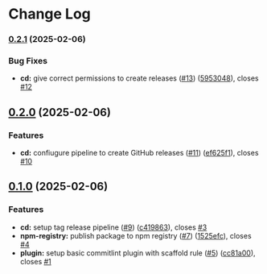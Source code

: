 # Change Log

### [0.2.1](https://github.com/Ragav-KS/commitlint-plugin-imperative/compare/v0.2.0...v0.2.1) (2025-02-06)

### Bug Fixes

- **cd:** give correct permissions to create releases ([#13](https://github.com/Ragav-KS/commitlint-plugin-imperative/issues/13)) ([5953048](https://github.com/Ragav-KS/commitlint-plugin-imperative/commit/595304868e5cff2ad2f8859dd1a2b18cb9c14782)), closes [#12](https://github.com/Ragav-KS/commitlint-plugin-imperative/issues/12)

## [0.2.0](https://github.com/Ragav-KS/commitlint-plugin-imperative/compare/v0.1.0...v0.2.0) (2025-02-06)

### Features

- **cd:** confiugure pipeline to create GitHub releases ([#11](https://github.com/Ragav-KS/commitlint-plugin-imperative/issues/11)) ([ef625f1](https://github.com/Ragav-KS/commitlint-plugin-imperative/commit/ef625f11092d1f6a7fe074f4304a0287ae4b3372)), closes [#10](https://github.com/Ragav-KS/commitlint-plugin-imperative/issues/10)

## [0.1.0](https://github.com/Ragav-KS/commitlint-plugin-imperative/compare/v0.0.1...v0.1.0) (2025-02-06)

### Features

- **cd:** setup tag release pipeline ([#9](https://github.com/Ragav-KS/commitlint-plugin-imperative/issues/9)) ([c419863](https://github.com/Ragav-KS/commitlint-plugin-imperative/commit/c41986314283483b0b66068273ed77137335a918)), closes [#3](https://github.com/Ragav-KS/commitlint-plugin-imperative/issues/3)
- **npm-registry:** publish package to npm registry ([#7](https://github.com/Ragav-KS/commitlint-plugin-imperative/issues/7)) ([1525efc](https://github.com/Ragav-KS/commitlint-plugin-imperative/commit/1525efcb89c65f41487eb13c46b5811ee140673d)), closes [#4](https://github.com/Ragav-KS/commitlint-plugin-imperative/issues/4)
- **plugin:** setup basic commitlint plugin with scaffold rule ([#5](https://github.com/Ragav-KS/commitlint-plugin-imperative/issues/5)) ([cc81a00](https://github.com/Ragav-KS/commitlint-plugin-imperative/commit/cc81a00aff26f8cea31701a7e318cb0e5d61cc33)), closes [#1](https://github.com/Ragav-KS/commitlint-plugin-imperative/issues/1)
